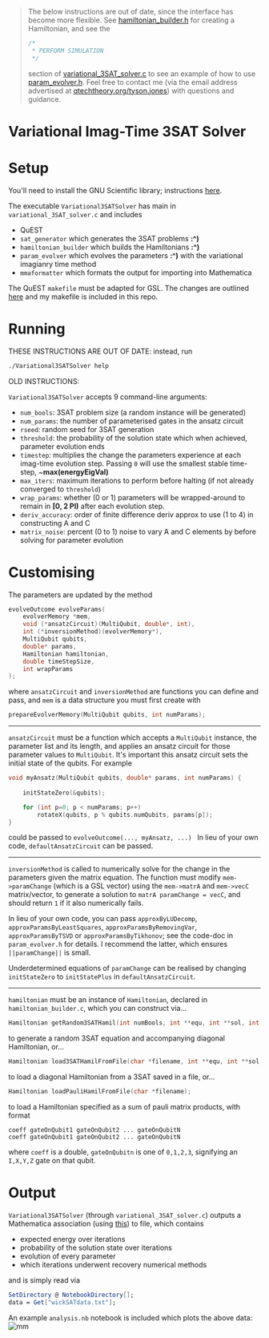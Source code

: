 > The below instructions are out of date, since the interface has become more flexible.
> See [hamiltonian_builder.h](hamiltonian_builder.h) for creating a Hamiltonian, and see the 
> ```C
> /*
>  * PERFORM SIMULATION
>  */
> ```
> section of [variational_3SAT_solver.c](variational_3SAT_solver.c) to see an example of how to use [param_evolver.h](param_evolver.h).
> Feel free to contact me (via the email address advertised at [qtechtheory.org/tyson.jones](https://qtechtheory.org/person/tyson.jones/)) with questions and guidance.

Variational Imag-Time 3SAT Solver
========

# Setup

You'll need to install the GNU Scientific library; instructions [here](https://gist.github.com/TysonRayJones/af7bedcdb8dc59868c7966232b4da903).

The executable `Variational3SATSolver` has main in `variational_3SAT_solver.c` and includes
- QuEST
- `sat_generator` which generates the 3SAT problems **:^)**
- `hamiltonian_builder` which builds the Hamiltonians **:^)**
- `param_evolver` which evolves the parameters **:^)** with the variational imagianry time method
- `mmaformatter` which formats the output for importing into Mathematica

The QuEST `makefile` must be adapted for GSL. The changes are outlined [here](https://gist.github.com/TysonRayJones/af7bedcdb8dc59868c7966232b4da903) and my makefile is included in this repo.

# Running

THESE INSTRUCTIONS ARE OUT OF DATE: instead, run
```bash
./Variational3SATSolver help
```
OLD INSTRUCTIONS:

`Variational3SATSolver` accepts 9 command-line arguments:
- `num_bools`: 3SAT problem size (a random instance will be generated)
 - `num_params`: the number of parameterised gates in the ansatz circuit
 -  `rseed`: random seed for 3SAT generation 
 - `threshold`: the probability of the solution state which when achieved, parameter evolution ends
 - `timestep`: multiplies the change the parameters experience at each imag-time evolution step. Passing `0` will use the smallest stable time-step, ~**max(energyEigVal)**
 - `max_iters`: maximum iterations to perform before halting (if not already converged to `threshold`)
 -  `wrap_params`: whether (0 or 1) parameters will be wrapped-around to remain in **[0, 2 PI)** after each evolution step.
 - `deriv_accuracy`: order of finite difference deriv approx to use (1 to 4) in constructing A and C
 - `matrix_noise`: percent (0 to 1) noise to vary A and C elements by before solving for parameter evolution


# Customising

The parameters are updated by the method
```C
evolveOutcome evolveParams(
	evolverMemory *mem, 
	void (*ansatzCircuit)(MultiQubit, double*, int), 
	int (*inversionMethod)(evolverMemory*),
	MultiQubit qubits, 
	double* params, 
	Hamiltonian hamiltonian, 
	double timeStepSize, 
	int wrapParams
);
```
where `ansatzCircuit` and `inversionMethod` are functions you can define and pass, and `mem` is a data structure you must first create with
```C
prepareEvolverMemory(MultiQubit qubits, int numParams);
```
-------
 `ansatzCircuit` must be a function which accepts a `MultiQubit` instance, the parameter list and its length, and applies an ansatz circuit for those parameter values to `MultiQubit`. It's important this ansatz circuit sets the initial state of the qubits. For example
```C
void myAnsatz(MultiQubit qubits, double* params, int numParams) {
	
	initStateZero(&qubits);

	for (int p=0; p < numParams; p++)
		rotateX(qubits, p % qubits.numQubits, params[p]);
}
```
could be passed to ```evolveOutcome(..., myAnsatz, ...) ```
In lieu of your own code, `defaultAnsatzCircuit` can be passed.

-------

`inversionMethod` is called to numerically solve for the change in the parameters given the matrix equation.
The function must modify `mem->paramChange` (which is a GSL vector) using the `mem->matrA` and `mem->vecC` matrix/vector, to generate a solution to `matrA paramChange = vecC`, and should return `1` if it also numerically fails.

In lieu of your own code, you can pass `approxByLUDecomp`, `approxParamsByLeastSquares`, `approxParamsByRemovingVar`, `approxParamsByTSVD` or `approxParamsByTikhonov`; see the code-doc in `param_evolver.h` for details. I recommend the latter, which ensures `||paramChange||` is small.

Underdetermined equations of `paramChange` can be realised by changing `initStateZero` to `initStatePlus` in `defaultAnsatzCircuit`.

---------
`hamiltonian` must be an instance of `Hamiltonian`, declared in `hamiltonian_builder.c`, which you can construct via...

```C
Hamiltonian getRandom3SATHamil(int numBools, int **equ, int **sol, int *numClauses);
```

to generate a random 3SAT equation and accompanying diagonal Hamiltonian, or...

```C
Hamiltonian load3SATHamilFromFile(char *filename, int **equ, int **sol, int *numBools, int *numClauses);
```

to load a diagonal Hamiltonian from a 3SAT saved in a file, or...

```C
Hamiltonian loadPauliHamilFromFile(char *filename);
```

to load a Hamiltonian specified as a sum of pauli matrix products, with format
```CSV
coeff gateOnQubit1 gateOnQubit2 ... gateOnQubitN
coeff gateOnQubit1 gateOnQubit2 ... gateOnQubitN
```
where `coeff` is a double, `gateOnQubitn` is one of `0,1,2,3`, signifying an `I,X,Y,Z` gate on that qubit.

# Output

`Variational3SATSolver` (through `variational_3SAT_solver.c`) outputs a Mathematica association (using [this](https://gist.github.com/TysonRayJones/f25cb847aadd70aef3f5e0f8fae04947)) to file, which contains
- expected energy over iterations
- probability of the solution state over iterations
- evolution of every parameter
- which iterations underwent recovery numerical methods

and is simply read via 
```Mathematica 
SetDirectory @ NotebookDirectory[];
data = Get["wickSATdata.txt"];
```

An example `analysis.nb` notebook is included which plots the above data:
![mm](https://qtechtheory.org/wp-content/uploads/2018/04/example.png)
